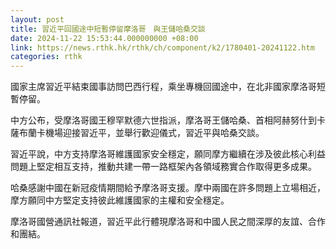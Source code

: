 ```yaml
---
layout: post
title: 習近平回國途中短暫停留摩洛哥　與王儲哈桑交談
date: 2024-11-22 15:53:44.000000000 +08:00
link: https://news.rthk.hk/rthk/ch/component/k2/1780401-20241122.htm
categories: rthk
---
```


國家主席習近平結束國事訪問巴西行程，乘坐專機回國途中，在北非國家摩洛哥短暫停留。

中方公布，受摩洛哥國王穆罕默德六世指派，摩洛哥王儲哈桑、首相阿赫努什到卡薩布蘭卡機場迎接習近平，並舉行歡迎儀式，習近平與哈桑交談。

習近平說，中方支持摩洛哥維護國家安全穩定，願同摩方繼續在涉及彼此核心利益問題上堅定相互支持，推動共建一帶一路框架內各領域務實合作取得更多成果。

哈桑感謝中國在新冠疫情期間給予摩洛哥支援。摩中兩國在許多問題上立場相近，摩方願同中方堅定支持彼此維護國家的主權和安全穩定。

摩洛哥國營通訊社報道，習近平此行體現摩洛哥和中國人民之間深厚的友誼、合作和團結。
